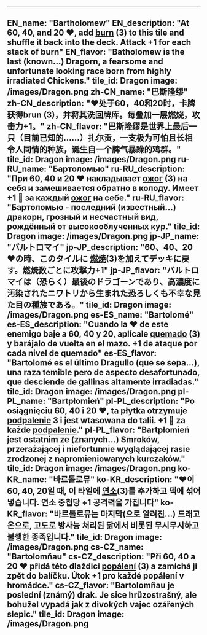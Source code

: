 ---

EN_name: "Bartholomew"
EN_description: "At 60, 40, and 20 ❤️, add  <u>burn</u> (3) to this tile and shuffle it back into the deck. Attack +1 for each stack of burn"
EN_flavor: "Batholomew is the last (known…) Dragorn, a fearsome and unfortunate looking race born from highly irradiated Chickens."
tile_id: Dragon
image: /images/Dragon.png
zh-CN_name: "巴斯隆缪"
zh-CN_description: "❤️处于60，40和20时，卡牌获得brun (3)，并将其洗回牌库。每叠加一层燃烧，攻击力+1。"
zh-CN_flavor: "巴斯隆缪是世界上最后一只（目前已知的……）扎尔贡，一支极为可怕且长相令人同情的种族，诞生自一个脾气暴躁的鸡群。"
tile_id: Dragon
image: /images/Dragon.png
ru-RU_name: "Бартоломью"
ru-RU_description: "При 60, 40 и 20 ❤️ накладывает  <u>ожог</u> (3) на себя и замешивается обратно в колоду. Имеет +1 🔸 за каждый  <u>ожог</u> на себе."
ru-RU_flavor: "Бартоломью - последний (известный...) дракорн, грозный и несчастный вид, рождённый от высокооблученных кур."
tile_id: Dragon
image: /images/Dragon.png
jp-JP_name: "バルトロマイ"
jp-JP_description: "60、40、20❤️の時、このタイルに <u>燃焼</u>(3)を加えてデッキに戻す。燃焼数ごとに攻撃力+1"
jp-JP_flavor: "バルトロマイは（恐らく）最後のドラゴーンであり、高濃度に汚染されたニワトリから生まれた恐ろしくも不幸な見た目の種族である。"
tile_id: Dragon
image: /images/Dragon.png
es-ES_name: "Bartolomé"
es-ES_description: "Cuando la ❤️ de este enemigo baje a 60, 40 y 20, aplícale  <u>quemado</u> (3) y barájalo de vuelta en el mazo. +1 de ataque por cada nivel de quemado"
es-ES_flavor: "Bartolomé es el último Dragullo (que se sepa…), una raza temible pero de aspecto desafortunado, que desciende de gallinas altamente irradiadas."
tile_id: Dragon
image: /images/Dragon.png
pl-PL_name: "Bartpłomień"
pl-PL_description: "Po osiągnięciu 60, 40 i 20 ❤️, ta płytka otrzymuje  <u>podpalenie</u> 3 i jest wtasowana do talii. +1 🔸 za każde  <u>podpalenie</u>."
pl-PL_flavor: "Bartpłomień jest ostatnim ze (znanych...) Smroków, przerażającej i niefortunnie wyglądającej rasie zrodzonej z napromieniowanych kurczaków."
tile_id: Dragon
image: /images/Dragon.png
ko-KR_name: "바르톨로뮤"
ko-KR_description: "❤️이 60, 40, 20일 때, 이 타일에  <u>연소</u>(3)를 추가하고 덱에 섞어 넣습니다. 연소 중첩당 +1 공격력을 가집니다"
ko-KR_flavor: "바르톨로뮤는 마지막(으로 알려진...) 드래고온으로, 고도로 방사능 처리된 닭에서 비롯된 무시무시하고 불행한 종족입니다."
tile_id: Dragon
image: /images/Dragon.png
cs-CZ_name: "Bartolomňau"
cs-CZ_description: "Při 60, 40 a 20 ❤️ přidá této dlaždici  <u>popálení</u> (3) a zamíchá ji zpět do balíčku. Útok +1 pro každé popálení v hromádce."
cs-CZ_flavor: "Bartolomňau je poslední (známý) drak. Je sice hrůzostrašný, ale bohužel vypadá jak z divokých vajec ozářených slepic."
tile_id: Dragon
image: /images/Dragon.png
---